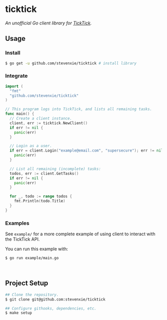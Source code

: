 # ticktick

_An unofficial Go client library for [TickTick](https://ticktick.com)._

## Usage

### Install

```bash
$ go get -u github.com/stevenxie/ticktick # install library
```

### Integrate

```go
import (
  "fmt"
  "github.com/stevenxie/ticktick"
)

// This program logs into TickTick, and lists all remaining tasks.
func main() {
  // Create a client instance.
  client, err := ticktick.NewClient()
  if err != nil {
    panic(err)
  }

  // Login as a user.
  if err = client.Login("example@email.com", "supersecure"); err != nil {
    panic(err)
  }

  // List all remaining (incomplete) tasks:
  todos, err := client.GetTasks()
  if err != nil {
    panic(err)
  }

  for _, todo := range todos {
    fmt.Println(todo.Title)
  }
}
```

### Examples

See `example/` for a more complete example of using client to interact with
the TickTick API.

You can run this example with:

```bash
$ go run example/main.go
```

<br />

## Project Setup

```bash
## Clone the repository.
$ git clone git@github.com:stevenxie/ticktick

## Configure githooks, dependencies, etc.
$ make setup
```
